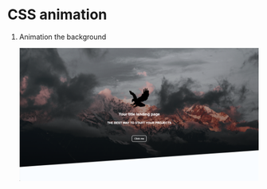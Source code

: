 <h1>CSS animation</h1>

<ol>
<li>
<p>Animation the background</p>
<img src="media/media-1.png" /> 
</li>
</ol>